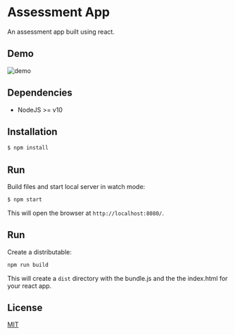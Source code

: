 # Assessment App

An assessment app built using react.

## Demo
![demo](demo.gif)

## Dependencies
* NodeJS >= v10

## Installation
```bash
$ npm install
```

## Run
Build files and start local server in watch mode:
```js
$ npm start
```
This will open the browser at `http://localhost:8080/`.

## Run
Create a distributable:
```bash
npm run build
```
This will create a `dist` directory with the bundle.js and the the index.html for your react app.

## License
[MIT](LICENSE)
